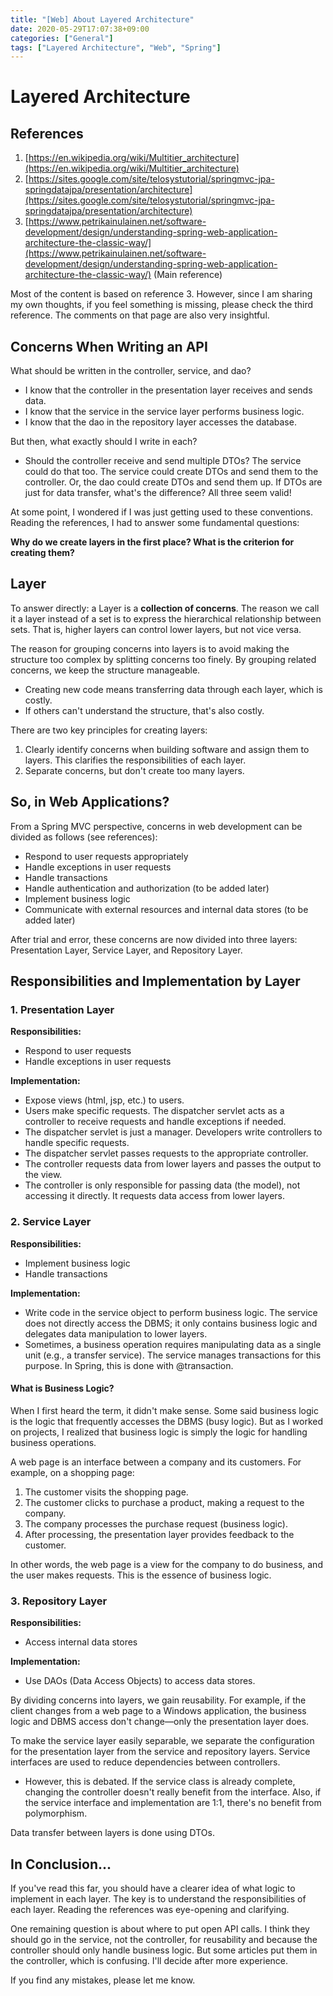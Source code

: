 ```yaml
---
title: "[Web] About Layered Architecture"
date: 2020-05-29T17:07:38+09:00
categories: ["General"]
tags: ["Layered Architecture", "Web", "Spring"]
---
```


# Layered Architecture

## References

1. [https://en.wikipedia.org/wiki/Multitier_architecture](https://en.wikipedia.org/wiki/Multitier_architecture)
2. [https://sites.google.com/site/telosystutorial/springmvc-jpa-springdatajpa/presentation/architecture](https://sites.google.com/site/telosystutorial/springmvc-jpa-springdatajpa/presentation/architecture)
3. [https://www.petrikainulainen.net/software-development/design/understanding-spring-web-application-architecture-the-classic-way/](https://www.petrikainulainen.net/software-development/design/understanding-spring-web-application-architecture-the-classic-way/) (Main reference)

Most of the content is based on reference 3. However, since I am sharing my own thoughts, if you feel something is missing, please check the third reference. The comments on that page are also very insightful.

## Concerns When Writing an API

What should be written in the controller, service, and dao?

- I know that the controller in the presentation layer receives and sends data.
- I know that the service in the service layer performs business logic.
- I know that the dao in the repository layer accesses the database.

But then, what exactly should I write in each?

- Should the controller receive and send multiple DTOs? The service could do that too. The service could create DTOs and send them to the controller. Or, the dao could create DTOs and send them up. If DTOs are just for data transfer, what's the difference? All three seem valid!

At some point, I wondered if I was just getting used to these conventions. Reading the references, I had to answer some fundamental questions:

**Why do we create layers in the first place? What is the criterion for creating them?**

## Layer

To answer directly: a Layer is a **collection of concerns**. The reason we call it a layer instead of a set is to express the hierarchical relationship between sets. That is, higher layers can control lower layers, but not vice versa.

The reason for grouping concerns into layers is to avoid making the structure too complex by splitting concerns too finely. By grouping related concerns, we keep the structure manageable.

- Creating new code means transferring data through each layer, which is costly.
- If others can't understand the structure, that's also costly.

There are two key principles for creating layers:

1. Clearly identify concerns when building software and assign them to layers. This clarifies the responsibilities of each layer.
2. Separate concerns, but don't create too many layers.

## So, in Web Applications?

From a Spring MVC perspective, concerns in web development can be divided as follows (see references):

- Respond to user requests appropriately
- Handle exceptions in user requests
- Handle transactions
- Handle authentication and authorization (to be added later)
- Implement business logic
- Communicate with external resources and internal data stores (to be added later)

After trial and error, these concerns are now divided into three layers: Presentation Layer, Service Layer, and Repository Layer.

## Responsibilities and Implementation by Layer

### 1. Presentation Layer
**Responsibilities:**
- Respond to user requests
- Handle exceptions in user requests

**Implementation:**
- Expose views (html, jsp, etc.) to users.
- Users make specific requests. The dispatcher servlet acts as a controller to receive requests and handle exceptions if needed.
- The dispatcher servlet is just a manager. Developers write controllers to handle specific requests.
- The dispatcher servlet passes requests to the appropriate controller.
- The controller requests data from lower layers and passes the output to the view.
- The controller is only responsible for passing data (the model), not accessing it directly. It requests data access from lower layers.

### 2. Service Layer
**Responsibilities:**
- Implement business logic
- Handle transactions

**Implementation:**
- Write code in the service object to perform business logic. The service does not directly access the DBMS; it only contains business logic and delegates data manipulation to lower layers.
- Sometimes, a business operation requires manipulating data as a single unit (e.g., a transfer service). The service manages transactions for this purpose. In Spring, this is done with @transaction.

#### What is Business Logic?

When I first heard the term, it didn't make sense. Some said business logic is the logic that frequently accesses the DBMS (busy logic). But as I worked on projects, I realized that business logic is simply the logic for handling business operations.

A web page is an interface between a company and its customers. For example, on a shopping page:

1. The customer visits the shopping page.
2. The customer clicks to purchase a product, making a request to the company.
3. The company processes the purchase request (business logic).
4. After processing, the presentation layer provides feedback to the customer.

In other words, the web page is a view for the company to do business, and the user makes requests. This is the essence of business logic.

### 3. Repository Layer
**Responsibilities:**
- Access internal data stores

**Implementation:**
- Use DAOs (Data Access Objects) to access data stores.

By dividing concerns into layers, we gain reusability. For example, if the client changes from a web page to a Windows application, the business logic and DBMS access don't change—only the presentation layer does.

To make the service layer easily separable, we separate the configuration for the presentation layer from the service and repository layers. Service interfaces are used to reduce dependencies between controllers.

- However, this is debated. If the service class is already complete, changing the controller doesn't really benefit from the interface. Also, if the service interface and implementation are 1:1, there's no benefit from polymorphism.

Data transfer between layers is done using DTOs.

## In Conclusion...

If you've read this far, you should have a clearer idea of what logic to implement in each layer. The key is to understand the responsibilities of each layer. Reading the references was eye-opening and clarifying.

One remaining question is about where to put open API calls. I think they should go in the service, not the controller, for reusability and because the controller should only handle business logic. But some articles put them in the controller, which is confusing. I'll decide after more experience.

If you find any mistakes, please let me know. 